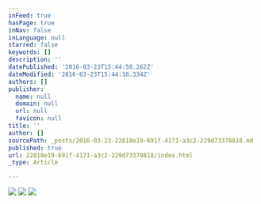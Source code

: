 ```yaml
---
inFeed: true
hasPage: true
inNav: false
inLanguage: null
starred: false
keywords: []
description: ''
datePublished: '2016-03-23T15:44:50.262Z'
dateModified: '2016-03-23T15:44:38.334Z'
authors: []
publisher:
  name: null
  domain: null
  url: null
  favicon: null
title: ''
author: []
sourcePath: _posts/2016-03-23-22818e19-691f-4171-a3c2-229d73378818.md
published: true
url: 22818e19-691f-4171-a3c2-229d73378818/index.html
_type: Article

---
```

![](https://the-grid-user-content.s3-us-west-2.amazonaws.com/6ae3a363-6ee7-45c6-95f6-eb1663ba9db1.jpg)
![](https://the-grid-user-content.s3-us-west-2.amazonaws.com/951f1801-4f32-4b44-b876-c991a022033f.jpg)
![](https://the-grid-user-content.s3-us-west-2.amazonaws.com/8b85ee9d-d9b2-4c3c-9add-ad235f8afffe.jpg)